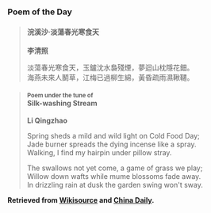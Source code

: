 ### Poem of the Day

> #### 浣溪沙·淡蕩春光寒食天
> **李清照**
> 
> 淡蕩春光寒食天，玉鑪沈水裊殘煙，夢迴山枕隱花鈿。  
> 海燕未來人鬭草，江梅已過柳生綿，黃昏疏雨濕鞦韆。

> #### <span style="font-size: smaller;">Poem under the tune of</span><br>Silk-washing Stream
> **Li Qingzhao**
> 
> Spring sheds a mild and wild light on Cold Food Day;  
> Jade burner spreads the dying incense like a spray.  
> Walking, I find my hairpin under pillow stray.
>
> The swallows not yet come, a game of grass we play;  
> Willow down wafts while mume blossoms fade away.  
> In drizzling rain at dusk the garden swing won't sway.

**Retrieved from [Wikisource](https://zh.wikisource.org/wiki/%E6%B5%A3%E6%BA%AA%E6%B2%99_(%E6%9D%8E%E6%B8%85%E7%85%A7)) and [China Daily](https://www.chinadaily.com.cn/a/202404/03/WS624b9af1a310fd2b29e55178_2.html).**